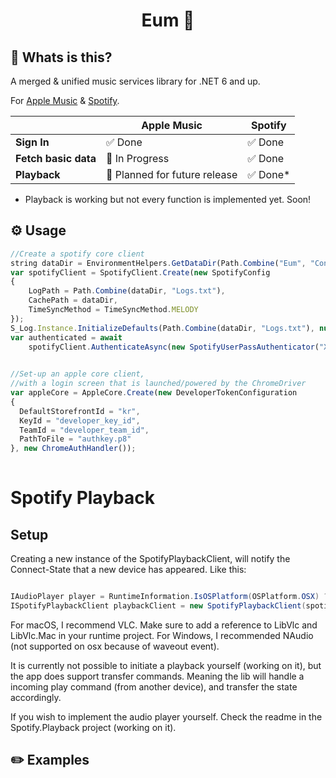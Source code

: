 
<h1 align="center">Eum 🎵</h1>

## 🤔 Whats is this?

A merged & unified music services library for .NET 6 and up.

For [Apple Music](src/Eum.Cores.Apple) & [Spotify](src/Eum.Cores.Spotify).


|                |Apple Music                          |Spotify                         |
|----------------|-------------------------------|-----------------------------|
|**Sign In**| ✅ Done | ✅ Done
|**Fetch basic data**|  🚧 In Progress            | ✅ Done            |
|**Playback**          | 🤔 Planned for future release            | ✅ Done*           |


* Playback is working but not every function is implemented yet. Soon!
## ⚙️ Usage

```js
//Create a spotify core client 
string dataDir = EnvironmentHelpers.GetDataDir(Path.Combine("Eum", "Console", "Dev"));
var spotifyClient = SpotifyClient.Create(new SpotifyConfig
{
    LogPath = Path.Combine(dataDir, "Logs.txt"),
    CachePath = dataDir,
    TimeSyncMethod = TimeSyncMethod.MELODY
});
S_Log.Instance.InitializeDefaults(Path.Combine(dataDir, "Logs.txt"), null);
var authenticated = await
    spotifyClient.AuthenticateAsync(new SpotifyUserPassAuthenticator("XXX", "XXXX"));

  
//Set-up an apple core client, 
//with a login screen that is launched/powered by the ChromeDriver
var appleCore = AppleCore.Create(new DeveloperTokenConfiguration  
{  
  DefaultStorefrontId = "kr",  
  KeyId = "developer_key_id",  
  TeamId = "developer_team_id",  
  PathToFile = "authkey.p8"  
}, new ChromeAuthHandler());  
  

```

# Spotify Playback

## Setup
Creating a new instance of the SpotifyPlaybackClient, will notify the Connect-State that a new device has appeared.
Like this:

```csharp

IAudioPlayer player = RuntimeInformation.IsOSPlatform(OSPlatform.OSX) ? new EumVlcPlayer() : new NAudioPlayer());
ISpotifyPlaybackClient playbackClient = new SpotifyPlaybackClient(spotifyClient, player);

```

For macOS, I recommend VLC. Make sure to add a reference to LibVlc and LibVlc.Mac in your runtime project. 
For Windows, I recommended NAudio (not supported on osx because of waveout event).

It is currently not possible to initiate a playback yourself (working on it), but the app does support transfer commands.
Meaning the lib will handle a incoming play command (from another device), and transfer the state accordingly. 

If you wish to implement the audio player yourself. Check the readme in the Spotify.Playback project (working on it).

## ✏️ Examples


<br>
